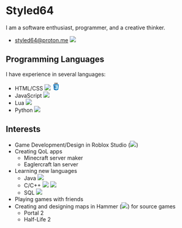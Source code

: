 
# Styled64

I am a software enthusiast, programmer, and a creative thinker.

- styled64@proton.me <img src="https://seeklogo.com/images/P/proton-mail-logo-31D8CDC79E-seeklogo.com.png" width="20"/>
## Programming Languages

I have experience in several languages:
- HTML/CSS <img src="https://cdn-icons-png.flaticon.com/512/5968/5968267.png" width="20" /> <img src="https://raw.githubusercontent.com/github/explore/6c6508f34230f0ac0d49e847a326429eefbfc030/topics/css/css.png" width="20" />
- JavaScript <img src="https://github.com/user-attachments/assets/e78c836a-0224-4798-a415-42097db74bf9" width="20" />
- Lua <img src="https://upload.wikimedia.org/wikipedia/commons/c/cf/Lua-Logo.svg" width="20" />
- Python <img src="https://cdn3.iconfinder.com/data/icons/logos-and-brands-adobe/512/267_Python-512.png" width="20" />
## Interests
- Game Development/Design in Roblox Studio (<img src="https://static.wikia.nocookie.net/roblox/images/a/a0/Roblox_Studio_Icon_6.svg/revision/latest?cb=20230511025706" width="20"/>)
- Creating QoL apps
    + Minecraft server maker
    + Eaglercraft lan server
- Learning new languages
    + Java <img src="https://static-00.iconduck.com/assets.00/java-icon-1511x2048-6ikx8301.png" width="20"/>
    + C/C++ <img src="https://static-00.iconduck.com/assets.00/c-original-icon-1788x2048-6b74oi6m.png" width="20"/> <img src="https://user-images.githubusercontent.com/42747200/46140125-da084900-c26d-11e8-8ea7-c45ae6306309.png" width="20"/>
    + SQL <img src="https://static-00.iconduck.com/assets.00/office-database-icon-1966x2048-mah3mrgd.png" width="20"/>
- Playing games with friends
- Creating and designing maps in Hammer (<img src="https://developer.valvesoftware.com/w/images/thumb/4/4f/Icon-Hammer_4.x.png/16px-Icon-Hammer_4.x.png"/>) for source games
    + Portal 2
    + Half-Life 2
     
